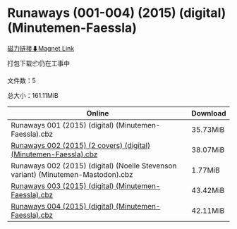 # Runaways (001-004) (2015) (digital) (Minutemen-Faessla)

[磁力链接⬇Magnet Link](magnet:?xt=urn:btih:019ddf7e4b3d670911f65f483cb560ba74ae164e&dn=Runaways%20%28001-004%29%20%282015%29%20%28digital%29%20%28Minutemen-Faessla%29)

打包下载📦仍在工事中

文件数：5

总大小：161.11MiB

Online | Download
--- | ---
Runaways 001 (2015) (digital) (Minutemen-Faessla).cbz | 35.73MiB
[Runaways 002 (2015) (2 covers) (digital) (Minutemen-Faessla).cbz](https://github.com/alicewish/markdown/blob/master/comic/Runaways-002-2015-2-covers-digital-Minutemen-Faessla-cbz.md) | 38.07MiB
Runaways 002 (2015) (digital) (Noelle Stevenson variant) (Minutemen-Mastodon).cbz | 1.77MiB
[Runaways 003 (2015) (digital) (Minutemen-Faessla).cbz](https://github.com/alicewish/markdown/blob/master/comic/Runaways-003-2015-digital-Minutemen-Faessla-cbz.md) | 43.42MiB
[Runaways 004 (2015) (digital) (Minutemen-Faessla).cbz](https://github.com/alicewish/markdown/blob/master/comic/Runaways-004-2015-digital-Minutemen-Faessla-cbz.md) | 42.11MiB